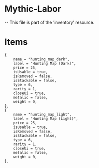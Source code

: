 # Mythic-Labor
-- This file is part of the 'inventory' resource.
# Items

    {
		name = "hunting_map_dark",
		label = "Hunting Map (Dark)",
		price = 25,
		isUsable = true,
		isRemoved = false,
		isStackable = false,
		type = 6,
		rarity = 1,
		closeUi = true,
		metalic = false,
		weight = 0,
	},
	{
		name = "hunting_map_light",
		label = "Hunting Map (Light)",
		price = 25,
		isUsable = true,
		isRemoved = false,
		isStackable = false,
		type = 6,
		rarity = 1,
		closeUi = true,
		metalic = false,
		weight = 0,
	},
